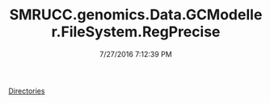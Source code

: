 ﻿---
title: SMRUCC.genomics.Data.GCModeller.FileSystem.RegPrecise
date: 7/27/2016 7:12:39 PM
---

[Directories](T-SMRUCC.genomics.Data.GCModeller.FileSystem.RegPrecise.Directories.html)
